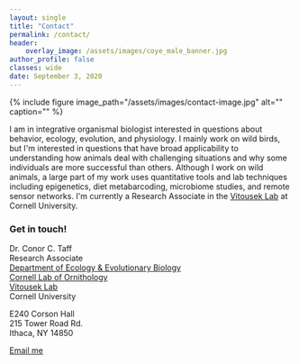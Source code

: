 ```yaml
---
layout: single
title: "Contact"
permalink: /contact/
header:
    overlay_image: /assets/images/coye_male_banner.jpg
author_profile: false
classes: wide
date: September 3, 2020
---
```


{% include figure image_path="/assets/images/contact-image.jpg" alt="" caption="" %}

I am in integrative organismal biologist interested in questions about behavior, ecology, evolution, and physiology. I mainly work on wild birds, but I'm interested in questions that have broad applicability to understanding how animals deal with challenging situations and why some individuals are more successful than others. Although I work on wild animals, a large part of my work uses quantitative tools and lab techniques including epigenetics, diet metabarcoding, microbiome studies, and remote sensor networks. I'm currently a Research Associate in the [Vitousek Lab](http://www.vitousek.weebly.com) at Cornell University. 

### Get in touch!

Dr. Conor C. Taff<br>
Research Associate<br>
[Department of Ecology & Evolutionary Biology][1]<br>
[Cornell Lab of Ornithology][2]<br>
[Vitousek Lab](https://www.vitousek.weebly.com)
<br>
Cornell University

E240 Corson Hall<br />
215 Tower Road Rd.<br />
Ithaca, NY 14850<br />

<a href="mailto:{{ 'cct63@cornell.edu' | encode_email }}" title="Email me">Email me</a>

[1]: https://ecologyandevolution.cornell.edu/
[2]: https://www.birds.cornell.edu
